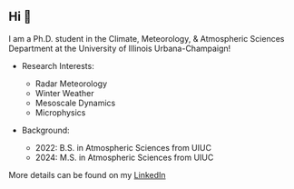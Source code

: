 ## Hi 👋

<!--
**klundstrom33/klundstrom33** is a ✨ _special_ ✨ repository because its `README.md` (this file) appears on your GitHub profile.

Here are some ideas to get you started:

- 🔭 I’m currently working on ...
- 🌱 I’m currently learning ...
- 👯 I’m looking to collaborate on ...
- 🤔 I’m looking for help with ...
- 💬 Ask me about ...
- 📫 How to reach me: ...
- 😄 Pronouns: ...
- ⚡ Fun fact: ...
-->
I am a Ph.D. student in the Climate, Meteorology, & Atmospheric Sciences Department at the University of Illinois Urbana-Champaign!  

- Research Interests:
  -  Radar Meteorology
  -  Winter Weather
  -  Mesoscale Dynamics
  -  Microphysics
 
- Background:
  - 2022: B.S. in Atmospheric Sciences from UIUC
  - 2024: M.S. in Atmospheric Sciences from UIUC

More details can be found on my [LinkedIn](www.linkedin.com/in/kaylee-heimes-lundstrom-9973891ab)

 

